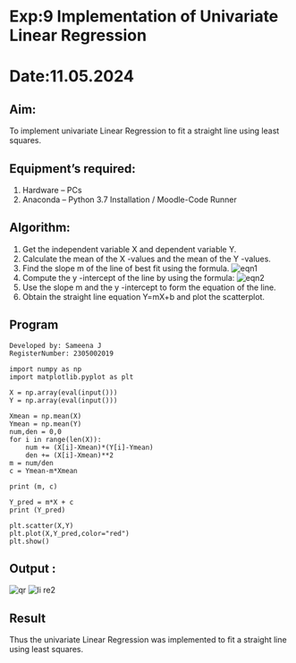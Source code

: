 # Exp:9 Implementation of Univariate Linear Regression
# Date:11.05.2024
## Aim:
To implement univariate Linear Regression to fit a straight line using least squares.
## Equipment’s required:
1.	Hardware – PCs
2.	Anaconda – Python 3.7 Installation / Moodle-Code Runner
## Algorithm:
1.	Get the independent variable X and dependent variable Y.
2.	Calculate the mean of the X -values and the mean of the Y -values.
3.	Find the slope m of the line of best fit using the formula.
 ![eqn1](./eq1.jpg)
4.	Compute the y -intercept of the line by using the formula:
![eqn2](./eq2.jpg)  
5.	Use the slope m and the y -intercept to form the equation of the line.
6.	Obtain the straight line equation Y=mX+b and plot the scatterplot.
## Program
```
Developed by: Sameena J
RegisterNumber: 2305002019

import numpy as np
import matplotlib.pyplot as plt

X = np.array(eval(input()))
Y = np.array(eval(input()))

Xmean = np.mean(X)
Ymean = np.mean(Y)
num,den = 0,0
for i in range(len(X)):
    num += (X[i]-Xmean)*(Y[i]-Ymean)
    den += (X[i]-Xmean)**2
m = num/den
c = Ymean-m*Xmean
    
print (m, c)

Y_pred = m*X + c
print (Y_pred)

plt.scatter(X,Y)
plt.plot(X,Y_pred,color="red")
plt.show()

```
## Output :
![qr](https://github.com/sameena77/Univariate-Linear-Regression/assets/155620541/e0ff3281-06c8-47e2-9375-fc924cdac0d0)
![li re2](https://github.com/sameena77/Univariate-Linear-Regression/assets/155620541/0a8d3807-e840-44a6-ad7a-846fc0c1f0ae)



## Result
Thus the univariate Linear Regression was implemented to fit a straight line using least squares.
